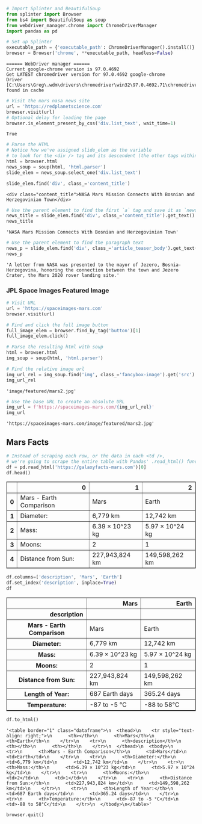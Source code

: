 ```python
# Import Splinter and BeautifulSoup
from splinter import Browser
from bs4 import BeautifulSoup as soup
from webdriver_manager.chrome import ChromeDriverManager
import pandas as pd
```


```python
# Set up Splinter
executable_path = {'executable_path': ChromeDriverManager().install()}
browser = Browser('chrome', **executable_path, headless=False)
```

    
    
    ====== WebDriver manager ======
    Current google-chrome version is 97.0.4692
    Get LATEST chromedriver version for 97.0.4692 google-chrome
    Driver [C:\Users\Greg\.wdm\drivers\chromedriver\win32\97.0.4692.71\chromedriver.exe] found in cache
    


```python
# Visit the mars nasa news site
url = 'https://redplanetscience.com'
browser.visit(url)
# Optional delay for loading the page
browser.is_element_present_by_css('div.list_text', wait_time=1)
```




    True




```python
# Parse the HTML
# Notice how we've assigned slide_elem as the variable
# to look for the <div /> tag and its descendent (the other tags within the <div /> element)? 
html = browser.html
news_soup = soup(html, 'html.parser')
slide_elem = news_soup.select_one('div.list_text')
```


```python
slide_elem.find('div', class_='content_title')
```




    <div class="content_title">NASA Mars Mission Connects With Bosnian and Herzegovinian Town</div>




```python
# Use the parent element to find the first `a` tag and save it as `news_title`
news_title = slide_elem.find('div', class_='content_title').get_text()
news_title
```




    'NASA Mars Mission Connects With Bosnian and Herzegovinian Town'




```python
# Use the parent element to find the paragraph text
news_p = slide_elem.find('div', class_='article_teaser_body').get_text()
news_p
```




    'A letter from NASA was presented to the mayor of Jezero, Bosnia-Herzegovina, honoring the connection between the town and Jezero Crater, the Mars 2020 rover landing site.'



### JPL Space Images Featured Image


```python
# Visit URL
url = 'https://spaceimages-mars.com'
browser.visit(url)
```


```python
# Find and click the full image button
full_image_elem = browser.find_by_tag('button')[1]
full_image_elem.click()
```


```python
# Parse the resulting html with soup
html = browser.html
img_soup = soup(html, 'html.parser')
```


```python
# Find the relative image url
img_url_rel = img_soup.find('img', class_='fancybox-image').get('src')
img_url_rel
```




    'image/featured/mars2.jpg'




```python
# Use the base URL to create an absolute URL
img_url = f'https://spaceimages-mars.com/{img_url_rel}'
img_url
```




    'https://spaceimages-mars.com/image/featured/mars2.jpg'



## Mars Facts


```python
# Instead of scraping each row, or the data in each <td />, 
# we're going to scrape the entire table with Pandas' .read_html() function.
df = pd.read_html('https://galaxyfacts-mars.com')[0]
df.head()
```




<div>
<style scoped>
    .dataframe tbody tr th:only-of-type {
        vertical-align: middle;
    }

    .dataframe tbody tr th {
        vertical-align: top;
    }

    .dataframe thead th {
        text-align: right;
    }
</style>
<table border="1" class="dataframe">
  <thead>
    <tr style="text-align: right;">
      <th></th>
      <th>0</th>
      <th>1</th>
      <th>2</th>
    </tr>
  </thead>
  <tbody>
    <tr>
      <th>0</th>
      <td>Mars - Earth Comparison</td>
      <td>Mars</td>
      <td>Earth</td>
    </tr>
    <tr>
      <th>1</th>
      <td>Diameter:</td>
      <td>6,779 km</td>
      <td>12,742 km</td>
    </tr>
    <tr>
      <th>2</th>
      <td>Mass:</td>
      <td>6.39 × 10^23 kg</td>
      <td>5.97 × 10^24 kg</td>
    </tr>
    <tr>
      <th>3</th>
      <td>Moons:</td>
      <td>2</td>
      <td>1</td>
    </tr>
    <tr>
      <th>4</th>
      <td>Distance from Sun:</td>
      <td>227,943,824 km</td>
      <td>149,598,262 km</td>
    </tr>
  </tbody>
</table>
</div>




```python
df.columns=['description', 'Mars', 'Earth']
df.set_index('description', inplace=True)
df
```




<div>
<style scoped>
    .dataframe tbody tr th:only-of-type {
        vertical-align: middle;
    }

    .dataframe tbody tr th {
        vertical-align: top;
    }

    .dataframe thead th {
        text-align: right;
    }
</style>
<table border="1" class="dataframe">
  <thead>
    <tr style="text-align: right;">
      <th></th>
      <th>Mars</th>
      <th>Earth</th>
    </tr>
    <tr>
      <th>description</th>
      <th></th>
      <th></th>
    </tr>
  </thead>
  <tbody>
    <tr>
      <th>Mars - Earth Comparison</th>
      <td>Mars</td>
      <td>Earth</td>
    </tr>
    <tr>
      <th>Diameter:</th>
      <td>6,779 km</td>
      <td>12,742 km</td>
    </tr>
    <tr>
      <th>Mass:</th>
      <td>6.39 × 10^23 kg</td>
      <td>5.97 × 10^24 kg</td>
    </tr>
    <tr>
      <th>Moons:</th>
      <td>2</td>
      <td>1</td>
    </tr>
    <tr>
      <th>Distance from Sun:</th>
      <td>227,943,824 km</td>
      <td>149,598,262 km</td>
    </tr>
    <tr>
      <th>Length of Year:</th>
      <td>687 Earth days</td>
      <td>365.24 days</td>
    </tr>
    <tr>
      <th>Temperature:</th>
      <td>-87 to -5 °C</td>
      <td>-88 to 58°C</td>
    </tr>
  </tbody>
</table>
</div>




```python
df.to_html()
```




    '<table border="1" class="dataframe">\n  <thead>\n    <tr style="text-align: right;">\n      <th></th>\n      <th>Mars</th>\n      <th>Earth</th>\n    </tr>\n    <tr>\n      <th>description</th>\n      <th></th>\n      <th></th>\n    </tr>\n  </thead>\n  <tbody>\n    <tr>\n      <th>Mars - Earth Comparison</th>\n      <td>Mars</td>\n      <td>Earth</td>\n    </tr>\n    <tr>\n      <th>Diameter:</th>\n      <td>6,779 km</td>\n      <td>12,742 km</td>\n    </tr>\n    <tr>\n      <th>Mass:</th>\n      <td>6.39 × 10^23 kg</td>\n      <td>5.97 × 10^24 kg</td>\n    </tr>\n    <tr>\n      <th>Moons:</th>\n      <td>2</td>\n      <td>1</td>\n    </tr>\n    <tr>\n      <th>Distance from Sun:</th>\n      <td>227,943,824 km</td>\n      <td>149,598,262 km</td>\n    </tr>\n    <tr>\n      <th>Length of Year:</th>\n      <td>687 Earth days</td>\n      <td>365.24 days</td>\n    </tr>\n    <tr>\n      <th>Temperature:</th>\n      <td>-87 to -5 °C</td>\n      <td>-88 to 58°C</td>\n    </tr>\n  </tbody>\n</table>'




```python
browser.quit()
```


```python

```
